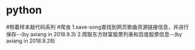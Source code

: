 # python
#照着样本敲代码系列
#爬虫
1.save-song查找到网页歌曲资源链接信息，并进行保存--(by axiang in 2018.9.3)
2.爬取东方财富股票列表和百度股票信息--(by axiang in 2018.9.28)
